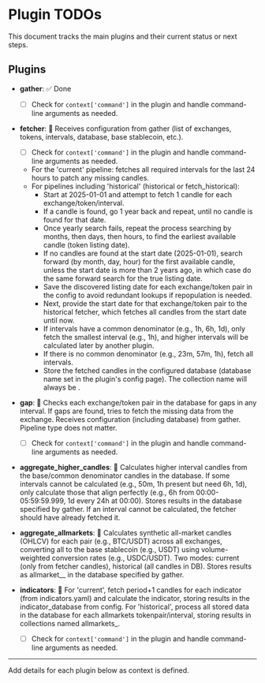 # Plugin TODOs

This document tracks the main plugins and their current status or next steps.

## Plugins

- **gather**: ✅ Done
    - [ ] Check for `context['command']` in the plugin and handle command-line arguments as needed.
- **fetcher**: 🔄 Receives configuration from gather (list of exchanges, tokens, intervals, database, base stablecoin, etc.).
    - [ ] Check for `context['command']` in the plugin and handle command-line arguments as needed.
    - For the 'current' pipeline: fetches all required intervals for the last 24 hours to patch any missing candles.
    - For pipelines including 'historical' (historical or fetch_historical):
        - Start at 2025-01-01 and attempt to fetch 1 candle for each exchange/token/interval.
        - If a candle is found, go 1 year back and repeat, until no candle is found for that date.
        - Once yearly search fails, repeat the process searching by months, then days, then hours, to find the earliest available candle (token listing date).
        - If no candles are found at the start date (2025-01-01), search forward (by month, day, hour) for the first available candle, unless the start date is more than 2 years ago, in which case do the same forward search for the true listing date.
        - Save the discovered listing date for each exchange/token pair in the config to avoid redundant lookups if repopulation is needed.
        - Next, provide the start date for that exchange/token pair to the historical fetcher, which fetches all candles from the start date until now.
        - If intervals have a common denominator (e.g., 1h, 6h, 1d), only fetch the smallest interval (e.g., 1h), and higher intervals will be calculated later by another plugin.
        - If there is no common denominator (e.g., 23m, 57m, 1h), fetch all intervals.
        - Store the fetched candles in the configured database (database name set in the plugin's config page). The collection name will always be <exchangename>_<token><stablecoin>_<interval>.

- **gap**: 🔄 Checks each exchange/token pair in the database for gaps in any interval. If gaps are found, tries to fetch the missing data from the exchange. Receives configuration (including database) from gather. Pipeline type does not matter.
    - [ ] Check for `context['command']` in the plugin and handle command-line arguments as needed.
- **aggregate_higher_candles**: 🔄 Calculates higher interval candles from the base/common denominator candles in the database. If some intervals cannot be calculated (e.g., 50m, 1h present but need 6h, 1d), only calculate those that align perfectly (e.g., 6h from 00:00-05:59:59.999, 1d every 24h at 00:00). Stores results in the database specified by gather. If an interval cannot be calculated, the fetcher should have already fetched it.
- **aggregate_allmarkets**: 🔄 Calculates synthetic all-market candles (OHLCV) for each pair (e.g., BTC/USDT) across all exchanges, converting all to the base stablecoin (e.g., USDT) using volume-weighted conversion rates (e.g., USDC/USDT). Two modes: current (only from fetcher candles), historical (all candles in DB). Stores results as allmarket_<pair>_<interval> in the database specified by gather.
- **indicators**: 🔄 For 'current', fetch period+1 candles for each indicator (from indicators.yaml) and calculate the indicator, storing results in the indicator_database from config. For 'historical', process all stored data in the database for each allmarkets tokenpair/interval, storing results in collections named allmarkets_<tokenpair>_<interval>_<indicator>.
    - [ ] Check for `context['command']` in the plugin and handle command-line arguments as needed.

---

Add details for each plugin below as context is defined.
